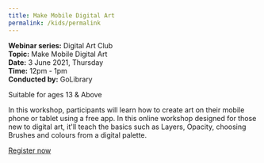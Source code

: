 ```yaml
---
title: Make Mobile Digital Art
permalink: /kids/permalink
---
```

**Webinar series:** Digital Art Club </br>
**Topic:** Make Mobile Digital Art</br> 
**Date:** 3 June 2021, Thursday</br>
**Time:** 12pm - 1pm </br>
**Conducted by:** GoLibrary

Suitable for ages 13 & Above

In this workshop, participants will learn how to create art on their mobile phone or tablet using a free app. In this online workshop designed for those new to digital art, it'll teach the basics such as Layers, Opacity, choosing Brushes and colours from a digital palette. 

[Register now](https://www.eventbrite.sg/e/make-mobile-digital-art-digital-art-club-registration-148555077235?aff=ebdsoporgprofile)